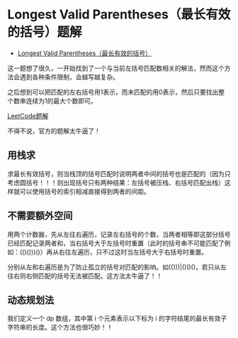 # Longest Valid Parentheses（最长有效的括号）题解

- [Longest Valid Parentheses（最长有效的括号）](https://leetcode-cn.com/problems/longest-valid-parentheses/)

这一题想了很久，一开始找到了一个与当前左括号匹配数相关的解法，然而这个方法会遇到各种条件限制，会越写越复杂。

之后想到可以把匹配的左右括号用1表示，而未匹配的用0表示，然后只要找出整个数串连续为1的最大个数即可。

[LeetCode题解](https://leetcode-cn.com/problems/longest-valid-parentheses/solution/zui-chang-you-xiao-gua-hao-by-leetcode/)

不得不说，官方的题解太牛逼了！
## 用栈求

求最长有效括号，则当栈顶的括号匹配时说明两者中间的括号也是匹配的（因为只考虑圆括号！！！则出现括号只有两种结果：左括号被压栈、右括号匹配出栈）这样就可以使用括号的索引相减直接得到两者的间距。

## 不需要额外空间

用两个计数器，先从左往右遍历，记录左右括号的个数，当两者相等即这部分括号已经匹配记录两者和，当右括号大于左括号时重置（此时的括号串不可能匹配了例如：(()()))()）再从右往左遍历，只不过这时当左括号大于右括号时重置。

分别从左和右遍历是为了防止孤立的括号对匹配的影响。如(()))|()()()，若只从左往右则右侧匹配的括号无法被匹配。这方法太牛逼了！！

## 动态规划法

我们定义一个 dp 数组，其中第 i 个元素表示以下标为 i 的字符结尾的最长有效子字符串的长度。这个方法也很巧妙！！

